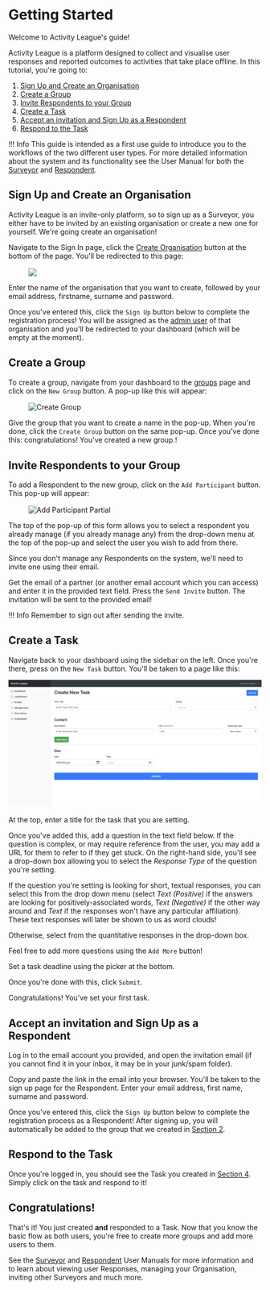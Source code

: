 # Getting Started

Welcome to Activity League's guide!

Activity League is a platform designed to collect and visualise user responses and reported outcomes to activities that take place offline. In this tutorial, you're going to:
  
  1. [Sign Up and Create an Organisation](#sign-up-and-create-an-organisation)
  2. [Create a Group](#create-a-group)
  3. [Invite Respondents to your Group](#invite-respondents-to-your-group)
  4. [Create a Task](#create-a-task)
  5. [Accept an invitation and Sign Up as a Respondent](#accept-an-invitation-and-sign-up-as-a-respondent)
  6. [Respond to the Task](#respond-to-the-task)

!!! Info
    This guide is intended as a first use guide to introduce you to the workflows of the two different user types. For more detailed information about the system and its functionality see the User Manual for both the [Surveyor](../surveyor) and [Respondent](../respondent).

## Sign Up and Create an Organisation

Activity League is an invite-only platform, so to sign up as a Surveyor, you either have to be invited by an existing organisation or create a new one for yourself. We're going create an organisation!

Navigate to the Sign In page, click the [Create Organisation](//178.79.143.29.xip.io:8000/create-organisation)
button at the bottom of the page. You'll be redirected to this page:

<figure>
  <img src="../img/create_organisation.png" width="250" align="center"/>
</figure>

Enter the name of the organisation that you want to create, followed by your email address, firstname, surname and password.

Once you've entered this, click the `Sign Up` button below to complete the registration process!
You will be assigned as the [admin user](#admin-user) of that organisation and you'll be redirected to your dashboard (which will be empty at the moment).

## Create a Group

To create a group, navigate from your dashboard to the [groups](//178.79.143.29.xip.io:8000/groups) page and click on the `New Group` button. A pop-up like this will appear:

<figure>
  <img src="../img/create_group.png" alt="Create Group" width="400" align="center"/>
</figure>

Give the group that you want to create a name in the pop-up. When you're done, click the `Create Group` button on the same pop-up. Once you've done this: congratulations! You've created a new group.!

## Invite Respondents to your Group

To add a Respondent to the new group, click on the `Add Participant` button. This pop-up will appear:

<figure>
  <img src="../img/add_participant_partial.png" alt="Add Participant Partial" width="400" align="center"/>
</figure>

The top of the pop-up of this form allows you to select a respondent you already manage (if you already manage any) from the drop-down menu at the top of the pop-up and select the user you wish to add from there.

Since you don't manage any Respondents on the system, we'll need to invite one using their email.

Get the email of a partner (or another email account which you can access) and enter it in the provided text field.
Press the `Send Invite` button.
The invitation will be sent to the provided email!

!!! Info
    Remember to sign out after sending the invite.

## Create a Task

Navigate back to your dashboard using the sidebar on the left. Once you're there, press on the `New Task` button. You'll be taken to a page like this: 

![Create A Task](img/new_task.png)

At the top, enter a title for the task that you are setting.

Once you've added this, add a question in the text field below. If the question is complex, or may require reference from the user, you may add a URL for them to refer to if they get stuck. On the right-hand side, you'll see a drop-down box allowing you to select the *Response Type* of the question you're setting. 

If the question you're setting is looking for short, textual responses, you can select this from the drop down menu (select *Text (Positive)* if the answers are looking for positively-associated words, *Text (Negative)* if the other way around and *Text* if the responses won't have any particular affiliation). These text responses will later be shown to us as word clouds!

Otherwise, select from the quantitative responses in the drop-down box. 

Feel free to add more questions using the `Add More` button!

Set a task deadline using the picker at the bottom.

Once you're done with this, click `Submit`.

Congratulations! You've set your first task.

## Accept an invitation and Sign Up as a Respondent

Log in to the email account you provided, and open the invitation email (if you cannot find it in your inbox, it may be in your junk/spam folder).

Copy and paste the link in the email into your browser. You'll be taken to the sign up page for the Respondent.
Enter your email address, first name, surname and password.

Once you've entered this, click the `Sign Up` button below to complete the registration process as a Respondent!
After signing up, you will automatically be added to the group that we created in [Section 2](#create-a-group).

## Respond to the Task

Once you're logged in, you should see the Task you created in [Section 4](#create-a-task).
Simply click on the task and respond to it!

## Congratulations!

That's it! You just created **and** responded to a Task.
Now that you know the basic flow as both users, you're free to create more groups and add more users to them.

See the [Surveyor](../surveyor) and [Respondent](../respondent) User Manuals for more information and to learn about viewing user Responses, managing your Organisation, inviting other Surveyors and much more.